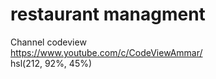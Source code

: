 # restaurant managment
Channel codeview <br>
https://www.youtube.com/c/CodeViewAmmar/ <br>
hsl(212, 92%, 45%)
